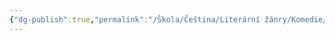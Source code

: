 ```yaml
---
{"dg-publish":true,"permalink":"/Škola/Čeština/Literární žánry/Komedie/","created":"2023-11-29T15:53:09.586+01:00","updated":"2024-03-13T18:24:48.609+01:00"}
---
```


